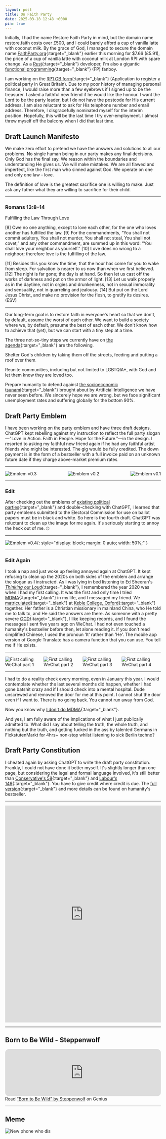 ```yaml
---
layout: post
title: On Faith Party
date: 2025-03-18 12:48 +0000
pin: true
---
```


Initially, I had the name Restore Faith Party in mind, but the domain name restore.faith costs over £500, and I could barely afford a cup of vanilla latte with coconut milk. By the grace of God, I managed to secure the domain name [FaithParty.org](https://www.faithparty.org/){:target="_blank"} earlier this morning for $7.66 (£5.91), the price of a cup of vanilla latte with coconut milk at London RPI with spare change. As a [Rust](https://en.wikipedia.org/wiki/Rust_(programming_language)){:target="_blank"} developer, I'm also a gigantic [functional programming](https://en.wikipedia.org/wiki/Functional_programming){:target="_blank"} (FP) fanboy.

I am working on the [RP1 GB form](https://www.electoralcommission.org.uk/sites/default/files/2023-06/RP1%20GB%20updated%20May%202023.pdf){:target="_blank"} (Application to register a political party in Great Britain). Due to my poor history of managing personal finance, I would raise more than a few eyebrows if I signed up to be the treasurer. I asked a faithful new friend if he would like the honour. I want the Lord to be the party leader, but I do not have the postcode for His current address. I am also reluctant to ask for His telephone number and email address. Therefore, I disgracefully nominated myself for the interim position. Hopefully, this will be the last time I try over-employment. I almost threw myself off the balcony when I did that last time.

## Draft Launch Manifesto

We make zero effort to pretend we have the answers and solutions to all our problems. No single human being in our party makes any final decisions. Only God has the final say. We reason within the boundaries and understanding He gives us. We will make mistakes. We are all flawed and imperfect, like the first man who sinned against God. We operate on one and only one law - love.

The definition of love is the greatest sacrifice one is willing to make. Just ask any father what they are willing to sacrifice for their child.

---

### Romans 13:8–14

Fulfilling the Law Through Love

[8] Owe no one anything, except to love each other, for the one who loves another has fulfilled the law. [9] For the commandments, “You shall not commit adultery, You shall not murder, You shall not steal, You shall not covet,” and any other commandment, are summed up in this word: “You shall love your neighbor as yourself.” [10] Love does no wrong to a neighbor; therefore love is the fulfilling of the law.

[11] Besides this you know the time, that the hour has come for you to wake from sleep. For salvation is nearer to us now than when we first believed. [12] The night is far gone; the day is at hand. So then let us cast off the works of darkness and put on the armor of light. [13] Let us walk properly as in the daytime, not in orgies and drunkenness, not in sexual immorality and sensuality, not in quarreling and jealousy. [14] But put on the Lord Jesus Christ, and make no provision for the flesh, to gratify its desires. (ESV)

---

Our long-term goal is to restore faith in everyone's heart so that we don't, by default, assume the worst of each other. We want to build a society where we, by default, presume the best of each other. We don't know how to achieve that (yet), but we can start with a tiny step at a time.

The three not-so-tiny steps we currently have on [the agenda](../on-money-and-fiscal-policy/){:target="_blank"} are the following.

Shelter God's children by taking them off the streets, feeding and putting a roof over them.

Reunite communities, including but not limited to LGBTQIA+, with God and let them know they are loved too.

Prepare humanity to defend against [the socioeconomic tsunami](https://letter.hesaid.love/){:target="_blank"} brought about by Artificial Intelligence we have never seen before. We sincerely hope we are wrong, but we face significant unemployment rates and suffering globally for the bottom 90%.

## Draft Party Emblem

I have been working on the party emblem and have three draft designs. ChatGPT kept rebelling against my instruction to reflect the full party slogan—"Love in Action. Faith in People. Hope for the Future."—in the design. I resorted to asking my faithful new friend again if he had any faithful artist friends who might be interested. The gig would be fully credited. The down payment is in the form of a bestseller with a full invoice paid on an unknown future date if they charge above-market premium rates.

---

<div style="display: flex; justify-content: space-between;">
  <img src="/emblem_v0_3.webp" alt="Emblem v0.3" style="max-width: 90%; height: auto;"/>
  <img src="/emblem_v0_2.webp" alt="Emblem v0.2" style="max-width: 90%; height: auto;"/>
  <img src="/emblem_v0_1.webp" alt="Emblem v0.1" style="max-width: 90%; height: auto;"/>
</div>

---

### Edit

After checking out the emblems of [existing political parties](https://www.electoralcommission.org.uk/political-registration-and-regulation/political-party-registration){:target="_blank"} and double-checking with ChatGPT, I learned that party emblems submitted to the Electoral Commission for use on ballot papers must be in black and white. So here is the fourth draft. ChatGPT was reluctant to clean up the image for me again. It's seriously starting to annoy the heck out of me. 🙄

---

![Emblem v0.4](/emblem_v0_4.webp){: style="display: block; margin: 0 auto; width: 50%;" }

---

### Edit Again

I took a nap and just woke up feeling annoyed again at ChatGPT. It kept refusing to clean up the 2020s on both sides of the emblem and arrange the slogan as I instructed. As I was lying in bed listening to Ed Sheeran's [_Thinking out Loud_](https://open.spotify.com/track/34gCuhDGsG4bRPIf9bb02f?si=9f2626232c204b37){:target="_blank"}, I remembered the year 2020 was when I had my first calling. It was the first and only time I tried [MDMA](https://en.wikipedia.org/wiki/MDMA){:target="_blank"} in my life, and I messaged my friend. We [matriculated](../on-confirmation/){:target="_blank"} at [Keble College, Oxford](../on-more-interesting-coincidences/){:target="_blank"} together. Her father is a Christian missionary in mainland China, who He told me to talk to, and He said the answers are there. As someone with a pretty severe [OCD](https://en.wikipedia.org/wiki/Obsessive%E2%80%93compulsive_disorder){:target="_blank"}, I like keeping records, and I found the messages I sent five years ago on WeChat. I had not even touched a humanity's bestseller before then, let alone reading it. If you don't read simplified Chinese, I used the pronoun 'It' rather than 'He'. The mobile app version of Google Translate has a camera function that you can use. You tell me if He exists.

---

<div style="display: flex; justify-content: space-between;">
  <img src="/first_calling_wechat_1.jpg" alt="First calling WeChat part 1" style="max-width: 90%; height: auto;"/>
  <img src="/first_calling_wechat_2.jpg" alt="First calling WeChat part 2" style="max-width: 90%; height: auto;"/>
  <img src="/first_calling_wechat_3.jpg" alt="First calling WeChat part 3" style="max-width: 90%; height: auto;"/>
  <img src="/first_calling_wechat_4.jpg" alt="First calling WeChat part 4" style="max-width: 90%; height: auto;"/>
</div>

---

I had to do a reality check every morning, even in January this year. I would contemplate whether the last several months did happen, whether I had gone batshit crazy and if I should check into a mental hospital. Dude unscrewed and removed the door for me at this point. I cannot shut the door even if I want to. There is no going back. You cannot run away from God.

Now you know why [I don't do MDMA](../on-drugs/){:target="_blank"}.

And yes, I am fully aware of the implications of what I just publically admitted to. What did I say about telling the truth, the whole truth, and nothing but the truth, and getting fucked in the ass by talented Germans in FickstutenMarkt for 4hrs+ non-stop whilst listening to sick Berlin techno?

## Draft Party Constitution

I cheated again by asking ChatGPT to write the draft party constitution. Frankly, I could not have done it better myself. It's slightly longer than one page, but considering the legal and formal language involved, it's still better than [Conservative's 58](https://public.conservatives.com/organisation-department/202101/Conservative%20Party%20Constitution%20%20as%20amended%20January%202021.pdf){:target="_blank"} and [Labour's 146](https://labour.org.uk/wp-content/uploads/2024/02/Rule-Book-2024.pdf){:target="_blank"}. You have to give credit where credit is due. The [full version](https://en.wikipedia.org/wiki/Bible){:target="_blank"} and more details can be found on humanity's bestseller.

---

<embed src="https://dl.hesaidlove.com/Great_Commandment_of_Jesus.pdf" type="application/pdf" width="100%" height="700px" />

---

## Born to Be Wild - Steppenwolf

<iframe style="border-radius:12px" src="https://open.spotify.com/embed/track/3lN8PP6R2IxbLP05QpYXng?utm_source=generator&theme=0" width="100%" height="152" frameBorder="0" allowfullscreen="" allow="autoplay; clipboard-write; encrypted-media; fullscreen; picture-in-picture" loading="lazy"></iframe>

<div id='rg_embed_link_124052' class='rg_embed_link' data-song-id='124052'>Read <a href='https://genius.com/Steppenwolf-born-to-be-wild-lyrics'>“Born to Be Wild” by Steppenwolf</a> on Genius</div> <script crossorigin src='https://genius.com/songs/124052/embed.js'></script>

---

## Meme

![New phone who dis](/27c53d19791a5fb7aa008aadf3a0606b.jpeg)
